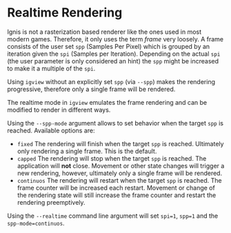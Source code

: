Realtime Rendering
==================

Ignis is not a rasterization based renderer like the ones used in most modern games. Therefore, it only uses the term *frame* very loosely. A frame consists of the user set ``spp`` (Samples Per Pixel) which is grouped by an iteration given the ``spi`` (Samples per Iteration). Depending on the actual ``spi`` (the user parameter is only considered an hint) the ``spp`` might be increased to make it a multiple of the ``spi``.

Using ``igview`` without an explicitly set ``spp`` (via ``--spp``) makes the rendering progressive, therefore only a single frame will be rendered.

The realtime mode in ``igview`` emulates the frame rendering and can be modified to render in different ways.

Using the ``--spp-mode`` argument allows to set behavior when the target ``spp`` is reached. Available options are:

- ``fixed`` The rendering will finish when the target ``spp`` is reached. Ultimately only rendering a single frame. This is the default.
- ``capped`` The rendering will stop when the target ``spp`` is reached. The application will **not** close. Movement or other state changes will trigger a new rendering, however, ultimately only a single frame will be rendered.
- ``continuos`` The rendering will restart when the target ``spp`` is reached. The frame counter will be increased each restart. Movement or change of the rendering state will still increase the frame counter and restart the rendering preemptively.

Using the ``--realtime`` command line argument will set ``spi=1``, ``spp=1`` and the ``spp-mode=continuos``. 
